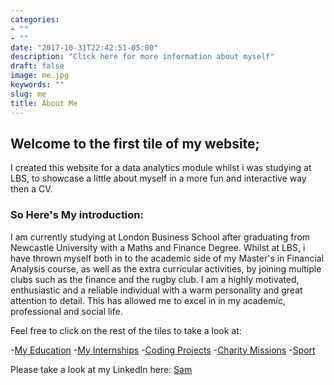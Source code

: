 ```yaml
---
categories:
- ""
- ""
date: "2017-10-31T22:42:51-05:00"
description: "Click here for more information about myself"
draft: false
image: me.jpg
keywords: ""
slug: me
title: About Me
---
```


## **Welcome to the first tile of my website;**

I created this website for a data analytics module whilst i was studying at LBS, to showcase a little about myself in a more fun and interactive way then a CV.

### So Here's My introduction:

I am currently studying at London Business School after graduating from Newcastle University with a Maths and Finance Degree. Whilst at LBS, i have thrown myself both in to the academic side of my Master's in Financial Analysis course, as well as the extra curricular activities, by joining multiple clubs such as the finance and the rugby club. I am a highly motivated, enthusiastic and a reliable individual with a warm personality and great attention to detail. This has allowed me to excel in in my academic, professional and social life. 

Feel free to click on the rest of the tiles to take a look at:

-[My Education](https://samnanda1.netlify.app/blogs/lbs/)
-[My Internships](https://samnanda1.netlify.app/blogs/cv/)
-[Coding Projects](https://samnanda1.netlify.app/blogs/coding/)
-[Charity Missions](blogs/https://samnanda1.netlify.app/blogs/sleone/)
-[Sport](https://samnanda1.netlify.app/blogs/sport/)

Please take a look at my LinkedIn here: [Sam](https://www.linkedin.com/samnanda1)
